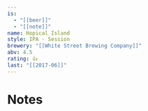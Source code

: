 ```yaml
---
is:
  - "[[beer]]"
  - "[[note]]"
name: Hopical Island
style: IPA - Session
brewery: "[[White Street Brewing Company]]"
abv: 4.5
rating: 👍
last: "[[2017-06]]"
---
```

# Notes

